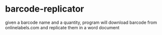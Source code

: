 # barcode-replicator
given a barcode name and a quantity, program will download barcode from onlinelabels.com and replicate them in a word document 
